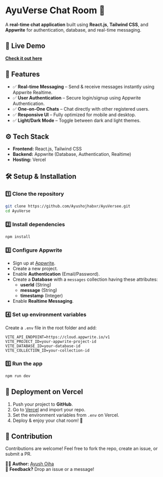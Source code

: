 # AyuVerse Chat Room 🚀

A **real-time chat application** built using **React.js**, **Tailwind CSS**, and **Appwrite** for authentication, database, and real-time messaging.



## 🔗 Live Demo
[**Check it out here**](https://ayuverseee.vercel.app/) <!-- Replace with actual live link -->

## 📌 Features
- ✅ **Real-time Messaging** – Send & receive messages instantly using Appwrite Realtime.
- ✅ **User Authentication** – Secure login/signup using Appwrite Authentication.
- ✅ **One-on-One Chats** – Chat directly with other registered users.
- ✅ **Responsive UI** – Fully optimized for mobile and desktop.
- ✅ **Light/Dark Mode** – Toggle between dark and light themes.

## ⚙️ Tech Stack
- **Frontend:** React.js, Tailwind CSS  
- **Backend:** Appwrite (Database, Authentication, Realtime)  
- **Hosting:** Vercel  

## 🛠️ Setup & Installation

### 1️⃣ Clone the repository
```sh
git clone https://github.com/Ayushojhabxr/AyuVersee.git
cd AyuVerse
```

### 2️⃣ Install dependencies
```sh
npm install
```

### 3️⃣ Configure Appwrite
- Sign up at [Appwrite](https://cloud.appwrite.io).
- Create a new project.
- Enable **Authentication** (Email/Password).
- Create a **Database** with a `messages` collection having these attributes:
  - **userId** (String)
  - **message** (String)
  - **timestamp** (Integer)
- Enable **Realtime Messaging**.

### 4️⃣ Set up environment variables
Create a `.env` file in the root folder and add:
```env
VITE_API_ENDPOINT=https://cloud.appwrite.io/v1
VITE_PROJECT_ID=your-appwrite-project-id
VITE_DATABASE_ID=your-database-id
VITE_COLLECTION_ID=your-collection-id
```

### 5️⃣ Run the app
```sh
npm run dev
```

## 🚀 Deployment on Vercel
1. Push your project to **GitHub**.
2. Go to [Vercel](https://vercel.com/) and import your repo.
3. Set the environment variables from `.env` on Vercel.
4. Deploy & enjoy your chat room! 🎉  



## 🙌 Contribution
Contributions are welcome! Feel free to fork the repo, create an issue, or submit a PR.

👨‍💻 **Author:** [Ayush Ojha](https://github.com/Ayushojhabxr)  
💬 **Feedback?** Drop an issue or a message!
